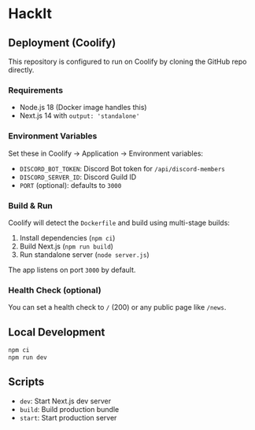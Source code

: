 # HackIt

## Deployment (Coolify)

This repository is configured to run on Coolify by cloning the GitHub repo directly.

### Requirements
- Node.js 18 (Docker image handles this)
- Next.js 14 with `output: 'standalone'`

### Environment Variables
Set these in Coolify → Application → Environment variables:

- `DISCORD_BOT_TOKEN`: Discord Bot token for `/api/discord-members`
- `DISCORD_SERVER_ID`: Discord Guild ID
- `PORT` (optional): defaults to `3000`

### Build & Run
Coolify will detect the `Dockerfile` and build using multi-stage builds:

1. Install dependencies (`npm ci`)
2. Build Next.js (`npm run build`)
3. Run standalone server (`node server.js`)

The app listens on port `3000` by default.

### Health Check (optional)
You can set a health check to `/` (200) or any public page like `/news`.

## Local Development

```bash
npm ci
npm run dev
```

## Scripts

- `dev`: Start Next.js dev server
- `build`: Build production bundle
- `start`: Start production server

